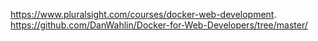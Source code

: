 https://www.pluralsight.com/courses/docker-web-development.
https://github.com/DanWahlin/Docker-for-Web-Developers/tree/master/